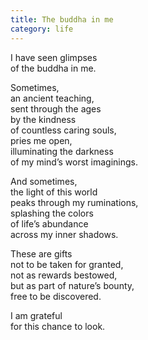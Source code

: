 ```yaml
---
title: The buddha in me
category: life
---
```


I have seen glimpses  
of the buddha in me.  
  
Sometimes,  
an ancient teaching,  
sent through the ages  
by the kindness   
of countless caring souls,  
pries me open,  
illuminating the darkness  
of my mind’s worst imaginings.  
  
And sometimes,  
the light of this world  
peaks through my ruminations,  
splashing the colors  
of life’s abundance  
across my inner shadows.  
  
These are gifts  
not to be taken for granted,  
not as rewards bestowed,  
but as part of nature’s bounty,  
free to be discovered.  
  
I am grateful  
for this chance to look.  
